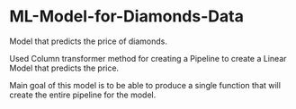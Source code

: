 # ML-Model-for-Diamonds-Data
Model that predicts the price of diamonds.

Used Column transformer method for creating a Pipeline to create a Linear Model that predicts the price.

Main goal of this model is to be able to produce a single function that will create the entire pipeline for the model.
